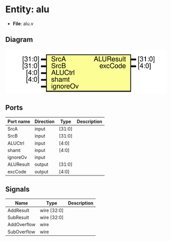 # Entity: alu 

- **File**: alu.v
## Diagram

![Diagram](alu.svg "Diagram")
## Ports

| Port name | Direction | Type   | Description |
| --------- | --------- | ------ | ----------- |
| SrcA      | input     | [31:0] |             |
| SrcB      | input     | [31:0] |             |
| ALUCtrl   | input     | [4:0]  |             |
| shamt     | input     | [4:0]  |             |
| ignoreOv  | input     |        |             |
| ALUResult | output    | [31:0] |             |
| excCode   | output    | [4:0]  |             |
## Signals

| Name        | Type        | Description |
| ----------- | ----------- | ----------- |
| AddResult   | wire [32:0] |             |
| SubResult   | wire [32:0] |             |
| AddOverflow | wire        |             |
| SubOverflow | wire        |             |
